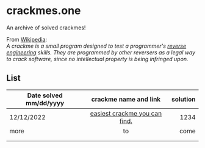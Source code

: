 # crackmes.one

An archive of solved crackmes!

From [Wikipedia](https://en.wikipedia.org/wiki/Crackme):\
*A crackme is a small program designed to test a programmer's [reverse engineering](https://en.wikipedia.org/wiki/Reverse_engineering) skills. They are programmed by other reversers as a legal way to crack software, since no intellectual property is being infringed upon.*


## List
|Date solved mm/dd/yyyy |crackme name and link |solution|
| ------------- |:-------------:| -----:|
|12/12/2022|[easiest crackme you can find.](https://crackmes.one/crackme/6346ef0933c5d4425e2cd843)|1234|
|more|to|come|
||||
||||
